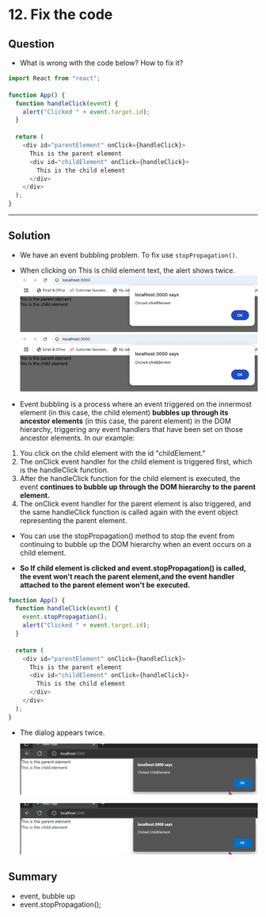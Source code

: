 # 12. Fix the code

## Question

- What is wrong with the code below? How to fix it?

```js
import React from "react";

function App() {
  function handleClick(event) {
    alert("Clicked " + event.target.id);
  }

  return (
    <div id="parentElement" onClick={handleClick}>
      This is the parent element
      <div id="childElement" onClick={handleClick}>
        This is the child element
      </div>
    </div>
  );
}
```

<hr />

## Solution

- We have an event bubbling problem. To fix use `stopPropagation()`.
- When clicking on This is child element text, the alert shows twice.
  ![](./screen1.png)
  ![](./screen1.png)

- Event bubbling is a process where an event triggered on the innermost element (in this case, the child element) **bubbles up through its ancestor elements** (in this case, the parent element) in the DOM hierarchy, triggering any event handlers that have been set on those ancestor elements. In our example:

1. You click on the child element with the id "childElement."
2. The onClick event handler for the child element is triggered first, which is the
   handleClick function.
3. After the handleClick function for the child element is executed, the event **continues to bubble up through the DOM hierarchy to the parent element.**
4. The onClick event handler for the parent element is also triggered, and the same handleClick function is called again with the event object representing the parent element.

- You can use the stopPropagation() method to stop the event from continuing to bubble up the DOM hierarchy when an event occurs on a child element.

- <b>So If child element is clicked and event.stopPropagation() is called, the event won't reach the parent element,and the event handler attached to the parent element won't be executed.</b>

```js
function App() {
  function handleClick(event) {
    event.stopPropagation();
    alert("Clicked " + event.target.id);
  }

  return (
    <div id="parentElement" onClick={handleClick}>
      This is the parent element
      <div id="childElement" onClick={handleClick}>
        This is the child element
      </div>
    </div>
  );
}
```

- The dialog appears twice.

  ![](./click-event.png)

  ![](./click-event.png)

## Summary

- event, bubble up
- event.stopPropagation();
